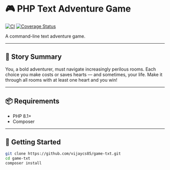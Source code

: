 # 🎮 PHP Text Adventure Game

[![CI](https://github.com/vijaycs85/txt-game/actions/workflows/ci.yml/badge.svg)](https://github.com/vijaycs85/txt-game/actions)
[![Coverage Status](https://coveralls.io/repos/github/vijaycs85/txt-game/badge.svg?branch=main)](https://coveralls.io/github/vijaycs85/txt-game?branch=main)


A command-line text adventure game.

---

## 🧙 Story Summary
You, a bold adventurer, must navigate increasingly perilous rooms. Each choice
you make costs or saves hearts — and sometimes, your life.  Make it through all
rooms with at least one heart and you win!

---

## 📦 Requirements

- PHP 8.1+
- Composer

---

## 🚀 Getting Started

```bash
git clone https://github.com/vijaycs85/game-txt.git
cd game-txt
composer install
